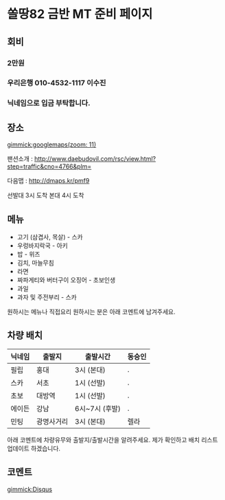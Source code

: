 # 쏠땅82 금반 MT 준비 페이지 

## 회비

### 2만원 

### **우리은행 010-4532-1117  이수진**

### 닉네임으로 입금 부탁합니다.


## 장소

[gimmick:googlemaps(zoom: 11)](129+Jangoe-ri,+Seosin-myeon,+Hwaseong-si,+Gyeonggi-do)

팬션소개 : http://www.daebudovil.com/rsc/view.html?step=traffic&cno=4766&plm=

다음맵 : http://dmaps.kr/pmf9

선발대 3시 도착
본대 4시 도착

## 메뉴 

* 고기 (삼겹사, 목살) - 스카
* 우렁바지락국 - 아키
* 밥 - 위즈
* 김치, 마늘무침
* 라면
* 짜파게티와 버터구이 오징어 - 초보인생 
* 과일
* 과자 및 주전부리 - 스카


원하시는 메뉴나 직접요리 원하시는 분은 아래 코멘트에 남겨주세요.



## 차량 배치

| 닉네임    | 출발지     | 출발시간       | 동승인 |
| --------- | ---------- | -------------- | ------ |
| 필립      | 홍대       | 3시 (본대)     | .      |
| 스카      | 서초       | 1시 (선발)     | .      |
| 초보      | 대방역     | 1시 (선발)     | .      |
| 에이든    | 강남       | 6시~7시 (후발) | .      |
| 민팅      | 광명사거리 | 3시 (본대)     | 렐라   |

아래 코멘트에 차량유무와 출발지/출발시간을 알려주세요. 제가 확인하고 배치 리스트 업데이트 하겠습니다.


## 코멘트

[gimmick:Disqus](sewonist-github-io)
